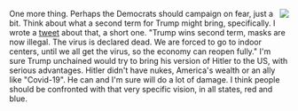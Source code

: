 <img src="http://scripting.com/images/2019/10/03/queen.png" border="0" align="right">One more thing. Perhaps the Democrats should campaign on fear, just a bit. Think about what a second term for Trump might bring, specifically. I wrote a <a href="https://twitter.com/davewiner/status/1299622748130598913">tweet</a> about that, a short one.  "Trump wins second term, masks are now illegal. The virus is declared dead. We are forced to go to indoor centers, until we all get the virus, so the economy can reopen fully." I'm sure Trump unchained would try to bring his version of Hitler to the US, with serious advantages. Hitler didn't have nukes, America's wealth or an ally like "Covid-19". He can and I'm sure will do a lot of damage. I think people should be confronted with that very specific vision, in all states, red and blue. 
